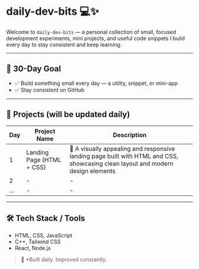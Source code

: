 # daily-dev-bits 💻✨

Welcome to `daily-dev-bits` — a personal collection of small, focused development experiments, mini projects, and useful code snippets I build every day to stay consistent and keep learning.

---

## 📅 30-Day Goal
- ✅ Build something small every day — a utility, snippet, or mini-app  
- ✅ Stay consistent on GitHub  
  

---

## 📁 Projects (will be updated daily)

| Day | Project Name              | Description                                                                                                                     
|-----|-------------------------- |---------------------------------------------------------------------------------------------------------------------------------  
| 1   | Landing Page (HTML + CSS) | 🚧 A visually appealing and responsive landing page built with HTML and CSS, showcasing clean layout and modern design elements                          
| 2   | -                         | -                                                                                                                                 
| ... | -                         | -                                   |

---

## 🛠️ Tech Stack / Tools
- HTML, CSS, JavaScript  
- C++,  Tailwind CSS 
- React, Node.js  

 
> 🚀 *Built daily. Improved constantly.
